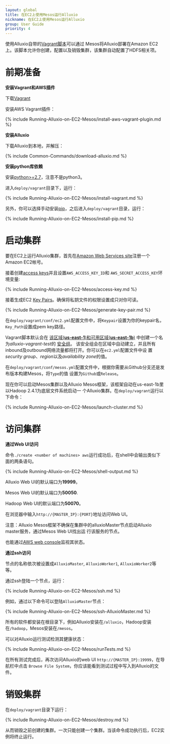 ```yaml
---
layout: global
title: 在EC2上使用Mesos运行Alluxio
nickname: 在EC2上使用Mesos运行Alluxio
group: User Guide
priority: 4
---
```


使用Alluxio自带的[Vagrant脚本](https://github.com/amplab/alluxio/tree/master/deploy/vagrant)可以通过
Mesos将Alluxio部署在Amazon EC2上。该脚本允许你创建，配置以及销毁集群，该集群自动配置了HDFS相关项。

# 前期准备

**安装Vagrant和AWS插件**

下载[Vagrant](https://www.vagrantup.com/downloads.html)

安装AWS Vagrant插件：

{% include Running-Alluxio-on-EC2-Mesos/install-aws-vagrant-plugin.md %}

**安装Alluxio**

下载Alluxio到本地，并解压：

{% include Common-Commands/download-alluxio.md %}

**安装python库依赖**

安装[python>=2.7](https://www.python.org/)，注意不是python3。

进入`deploy/vagrant`目录下，运行：

{% include Running-Alluxio-on-EC2-Mesos/install-vagrant.md %}

另外，你可以选择手动安装[pip](https://pip.pypa.io/en/latest/installing/)，之后进入`deploy/vagrant`目录，运行：

{% include Running-Alluxio-on-EC2-Mesos/install-pip.md %}

# 启动集群

要在EC2上运行Alluxio集群，首先在[Amazon Web Services site](http://aws.amazon.com/)注册一个Amazon EC2帐号。

接着创建[access keys](https://aws.amazon.com/developers/access-keys/)并且设置`AWS_ACCESS_KEY_ID`和
`AWS_SECRET_ACCESS_KEY`环境变量:

{% include Running-Alluxio-on-EC2-Mesos/access-key.md %}

接着生成EC2
[Key Pairs](http://docs.aws.amazon.com/AWSEC2/latest/UserGuide/ec2-key-pairs.html)。确保将私钥文件的权限设置成只对你可读。

{% include Running-Alluxio-on-EC2-Mesos/generate-key-pair.md %}

在`deploy/vagrant/conf/ec2.yml`配置文件中，将`Keypair`设置为你的keypair名，`Key_Path`设置成pem key路径。

Vagrant脚本默认会在
[该区域(**us-east-1**)和可用区域(**us-east-1b**)](http://docs.aws.amazon.com/AWSEC2/latest/UserGuide/using-regions-availability-zones.html)
中创建一个名为*alluxio-vagrant-test*的
[安全组](http://docs.aws.amazon.com/AWSEC2/latest/UserGuide/using-network-security.html)。
该安全组会在区域中自动建立，并且所有inbound及outbound网络流量都将打开。你可以在`ec2.yml`配置文件中设
置*security group*、*region*以及*availability zone*的值。

在`deploy/vagrant/conf/mesos.yml`配置文件中，根据你需要从Github分支还是发布版本构建Mesos，将`Type`的值
设置为`Github`或`Release`。

现在你可以启动Mesos集群以及Alluxio Mesos框架，该框架自动在us-east-1b里以Hadoop 2.4.1为底层文件系统启动一
个Alluxio集群。在`deploy/vagrant`运行以下命令：

{% include Running-Alluxio-on-EC2-Mesos/launch-cluster.md %}

# 访问集群

**通过Web UI访问**

命令`./create <number of machines> aws`运行成功后，在shell中会输出类似下面的两条语句。

{% include Running-Alluxio-on-EC2-Mesos/shell-output.md %}

Alluxio Web UI的默认端口为**19999**。

Mesos Web UI的默认端口为**50050**.

Hadoop Web UI的默认端口为**50070**。

在浏览器中输入`http://{MASTER_IP}:{PORT}`地址访问Web UI。

注意：Alluxio Mesos框架不确保在集群中的alluxioMaster节点启动Alluxio master服务，通过Mesos Web UI找出运
行该服务的节点。

也能通过[AWS web console](https://console.aws.amazon.com/console/home?region=us-east-1)监视其状态。

**通过ssh访问**

节点的名称依次被设置成`AlluxioMaster`, `AlluxioWorker1`, `AlluxioWorker2`等等。

通过ssh登陆一个节点，运行：

{% include Running-Alluxio-on-EC2-Mesos/ssh.md %}

例如，通过以下命令可以登陆`AlluxioMaster`节点：

{% include Running-Alluxio-on-EC2-Mesos/ssh-AlluxioMaster.md %}

所有的软件都安装在根目录下，例如Alluxio安装在`/alluxio`，Hadoop安装在`/hadoop`，Mesos安装在`/mesos`。

可以对Alluxio运行测试检测其健康状态：

{% include Running-Alluxio-on-EC2-Mesos/runTests.md %}

在所有测试完成后，再次访问Alluxio的web UI `http://{MASTER_IP}:19999`，在导航栏中点击
`Browse File System`，你应该能看到测试过程中写入到Alluxio的文件。

# 销毁集群

在`deploy/vagrant`目录下运行：

{% include Running-Alluxio-on-EC2-Mesos/destroy.md %}

从而销毁之前创建的集群。一次只能创建一个集群。当该命令成功执行后，EC2实例将终止运行。
